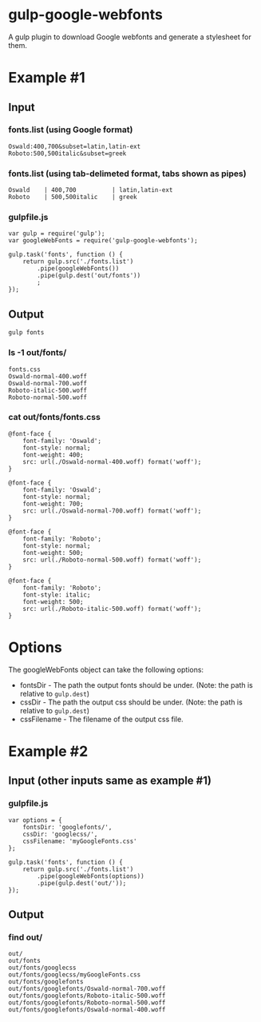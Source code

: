 # gulp-google-webfonts

A gulp plugin to download Google webfonts and generate a stylesheet for them.

# Example #1

## Input

### fonts.list (using Google format)

	Oswald:400,700&subset=latin,latin-ext
	Roboto:500,500italic&subset=greek

### fonts.list (using tab-delimeted format, tabs shown as pipes)

	Oswald    | 400,700          | latin,latin-ext
	Roboto    | 500,500italic    | greek

### gulpfile.js

	var gulp = require('gulp');
	var googleWebFonts = require('gulp-google-webfonts');
	
	gulp.task('fonts', function () {
		return gulp.src('./fonts.list')
			.pipe(googleWebFonts())
			.pipe(gulp.dest('out/fonts'))
			;
	});

## Output

	gulp fonts

### ls -1 out/fonts/

	fonts.css
	Oswald-normal-400.woff
	Oswald-normal-700.woff
	Roboto-italic-500.woff
	Roboto-normal-500.woff

### cat out/fonts/fonts.css

	@font-face {
		font-family: 'Oswald';
		font-style: normal;
		font-weight: 400;
		src: url(./Oswald-normal-400.woff) format('woff');
	}

	@font-face {
		font-family: 'Oswald';
		font-style: normal;
		font-weight: 700;
		src: url(./Oswald-normal-700.woff) format('woff');
	}

	@font-face {
		font-family: 'Roboto';
		font-style: normal;
		font-weight: 500;
		src: url(./Roboto-normal-500.woff) format('woff');
	}

	@font-face {
		font-family: 'Roboto';
		font-style: italic;
		font-weight: 500;
		src: url(./Roboto-italic-500.woff) format('woff');
	}

# Options

The googleWebFonts object can take the following options:

 * fontsDir - The path the output fonts should be under. (Note: the path is relative to `gulp.dest`)
 * cssDir - The path the output css should be under. (Note: the path is relative to `gulp.dest`)
 * cssFilename - The filename of the output css file.

# Example #2

## Input (other inputs same as example #1)

### gulpfile.js

	var options = {
		fontsDir: 'googlefonts/',
		cssDir: 'googlecss/',
		cssFilename: 'myGoogleFonts.css'
	};
	
	gulp.task('fonts', function () {
		return gulp.src('./fonts.list')
			.pipe(googleWebFonts(options))
			.pipe(gulp.dest('out/'));
	});

## Output

### find out/

	out/
	out/fonts
	out/fonts/googlecss
	out/fonts/googlecss/myGoogleFonts.css
	out/fonts/googlefonts
	out/fonts/googlefonts/Oswald-normal-700.woff
	out/fonts/googlefonts/Roboto-italic-500.woff
	out/fonts/googlefonts/Roboto-normal-500.woff
	out/fonts/googlefonts/Oswald-normal-400.woff
